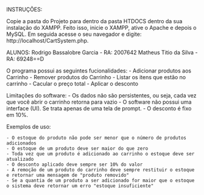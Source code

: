 INSTRUÇÕES:

Copie a pasta do Projeto para dentro da pasta HTDOCS dentro da sua instalação do XAMPP.
Feito isso, inicie o XAMPP, ative o Apache e depois o MySQL. Em seguida acesse o seu navegador e digite: http://localhost/CartSystem.php.

ALUNOS:
Rodrigo Bassalobre Garcia - RA: 2007642
Matheus Titio da Silva - RA: 69248==D


O programa possui as seguintes fucionalidades:
    - Adicionar produtos aos Carrinho
    - Remover produtos do Carrinho
    - Listar os itens que estão no carrinho
    - Cacular o preço total
    - Aplicar o desconto

Limitações do software:
    - Os dados não são persistentes, ou seja, cada vez que você abrir o carrinho retorna para vazio
    - O software não possui uma interface (UI). Se trata apenas de uma tela de prompt.
    - O desconto é fixo em 10%.




Exemplos de uso:
    
    - O estoque do produto não pode ser menor que o número de produtos adicionados
    - O estoque de um produto deve ser maior do que zero
    - Toda vez que um produto é adicionado ao carrinho o estoque deve ser atualizado
    - O desconto aplicado deve sempre ser 10% do valor 
    - A remoção de um produto do carrinho deve sempre restituir o estoque e retornar uma mensagem de "produto removido"
    - Se a quantia de um produto a ser adicionado for maior que o estoque o sistema deve retornar um erro "estoque insuficiente"

